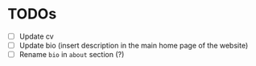 # TODOs

- [ ] Update cv
- [ ] Update bio (insert description in the main home page of the website)
- [ ] Rename `bio` in `about` section (?)
